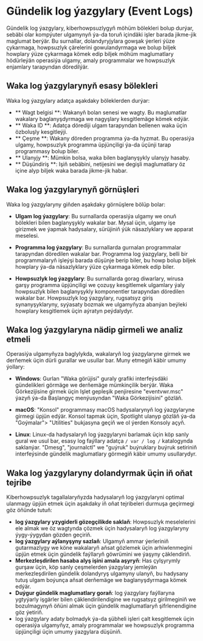 # Gündelik log ýazgylary (Event Logs)

Gündelik log ýazgylary, kiberhowpsuzlygyň möhüm bölekleri bolup durýar, sebäbi olar kompýuter ulgamynyň ýa-da toruň içindäki işler barada jikme-jik maglumat berýär. Bu surnallar, dolandyryjylara gowşak ýerleri ýüze çykarmaga, howpsuzlyk çärelerini gowulandyrmaga we bolup biljek howplary ýüze çykarmaga kömek edip biljek möhüm maglumatlary hödürleýän operasiýa ulgamy, amaly programmalar we howpsuzlyk enjamlary tarapyndan döredilýär.

## Waka log ýazgylarynyň esasy bölekleri

Waka log ýazgylary adatça aşakdaky böleklerden durýar:

- ** Wagt belgisi **: Wakanyň bolan senesi we wagty. Bu maglumatlar wakalary baglanyşdyrmaga we nagyşlary kesgitlemäge kömek edýär.
- ** Waka ID **: Adatça dörediji ulgam tarapyndan bellenen waka üçin özboluşly kesgitleýji.
- ** Çeşme **: Wakany döreden programma ýa-da hyzmat. Bu operasiýa ulgamy, howpsuzlyk programma üpjünçiligi ýa-da üçünji tarap programmasy bolup biler.
- ** Ulanyjy **: Mümkin bolsa, waka bilen baglanyşykly ulanyjy hasaby.
- ** Düşündiriş **: Işiň sebäbini, netijesini we degişli maglumatlary öz içine alyp biljek waka barada jikme-jik habar.

## Waka log ýazgylarynyň görnüşleri

Waka log ýazgylaryny giňden aşakdaky görnüşlere bölüp bolar:

- **Ulgam log ýazgylary**: Bu surnallarda operasiýa ulgamy we onuň bölekleri bilen baglanyşykly wakalar bar. Mysal üçin, ulgamy işe girizmek we ýapmak hadysalary, sürüjiniň ýük näsazlyklary we apparat meselesi.

- **Programma log ýazgylary**: Bu surnallarda gurnalan programmalar tarapyndan döredilen wakalar bar. Programma log ýazgylary, belli bir programmalaryň işleýşi barada düşünje berip biler, bu howp bolup biljek howplary ýa-da näsazlyklary ýüze çykarmaga kömek edip biler.

- **Howpsuzlyk log ýazgylary**: Bu surnallarda gorag diwarlary, wirusa garşy programma üpjünçiligi we çozuşy kesgitlemek ulgamlary ýaly howpsuzlyk bilen baglanyşykly komponentler tarapyndan döredilen wakalar bar. Howpsuzlyk log ýazgylary, rugsatsyz giriş synanyşyklaryny, syýasaty bozmak we ulgamyňyza abanýan beýleki howplary kesgitlemek üçin aýratyn peýdalydyr.

## Waka log ýazgylaryna nädip girmeli we analiz etmeli

Operasiýa ulgamyňyza baglylykda, wakalaryň log ýazgylaryne girmek we derňemek üçin dürli gurallar we usullar bar. Muny etmegiň käbir umumy ýollary:

- **Windows**: Gurlan "Waka görüjisi" guraly grafiki interfeýsdäki gündelikleri görmäge we derňemäge mümkinçilik berýär. Waka Görkezijisine girmek üçin Işlet gepleşik penjiresine "eventvwr.msc" ýazyň ýa-da Başlangyç menýusyndan "Waka Görkezijisini" gözläň.

- **macOS**: "Konsol" programmasy macOS hadysalarynyň log ýazgylaryne girmegi üpjün edýär. Konsol tapmak üçin, Spotlight ulanyp gözläň ýa-da "Goýmalar"> "Utilities" bukjasyna geçiň we ol ýerden Konsoly açyň.

- **Linux**: Linux-da hadysalaryň log ýazgylaryni barlamak üçin köp sanly gural we usul bar, esasy log faýllary adatça `/ var / log /` katalogynda saklanýar. "Dmesg", "journalctl" we "guýruk" buýruklary buýruk setiriniň interfeýsinde gündelik maglumatlary görmegiň käbir umumy usullarydyr.

## Waka log ýazgylaryny dolandyrmak üçin iň oňat tejribe

Kiberhowpsuzlyk tagallalaryňyzda hadysalaryň log ýazgylaryni optimal ulanmagy üpjün etmek üçin aşakdaky iň oňat tejribeleri durmuşa geçirmegi göz öňünde tutuň:

- **log ýazgylary yzygiderli gözegçilikde saklaň**: Howpsuzlyk meselelerini ele almak we öz wagtynda çözmek üçin hadysalaryň log ýazgylaryny ýygy-ýygydan gözden geçiriň.
- **log ýazgylary aýlanyşyny sazlaň**: Ulgamyň ammar ýerleriniň gutarmazlygy we köne wakalaryň aňsat gözlemek üçin arhiwlenmegini üpjün etmek üçin gündelik faýllaryň göwrümini we ýaşyny çäklendiriň.
- **Merkezleşdirilen hasaba alyş işini amala aşyryň**: Has çylşyrymly gurşaw üçin, köp sanly çeşmelerden ýazgylary jemleýän merkezleşdirilen gündelik dolandyryş ulgamyny ulanyň, bu hadysany tutuş ulgam boýunça aňsat derňemäge we baglanyşdyrmaga kömek edýär.
- **Duýgur gündelik maglumatlary goraň**: log ýazgylary faýllaryna ygtyýarly işgärler bilen çäklendirilendigine we rugsatsyz girilmeginiň we bozulmagynyň öňüni almak üçin gündelik maglumatlaryň şifrlenendigine göz ýetiriň.
- log ýazgylary adaty bolmadyk ýa-da şübheli işleri çalt kesgitlemek üçin operasiýa ulgamyňyz, amaly programmalar we howpsuzlyk programma üpjünçiligi üçin umumy ýazgylara düşüniň.